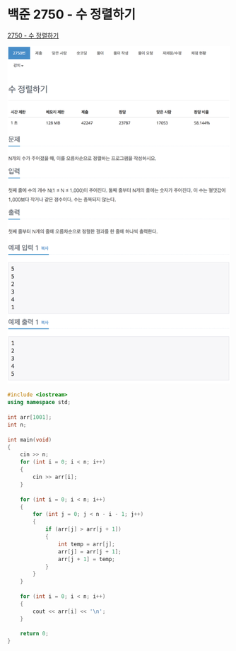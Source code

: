 # 백준 2750 - 수 정렬하기

[2750 - 수 정렬하기](https://www.acmicpc.net/problem/2750)

![](2750m.png)

```cpp
#include <iostream>
using namespace std;

int arr[1001];
int n;

int main(void)
{
    cin >> n;
    for (int i = 0; i < n; i++)
    {
        cin >> arr[i];
    }

    for (int i = 0; i < n; i++)
    {
        for (int j = 0; j < n - i - 1; j++)
        {
            if (arr[j] > arr[j + 1])
            {
                int temp = arr[j];
                arr[j] = arr[j + 1];
                arr[j + 1] = temp;
            }
        }
    }

    for (int i = 0; i < n; i++)
    {
        cout << arr[i] << '\n';
    }

    return 0;
}
```
